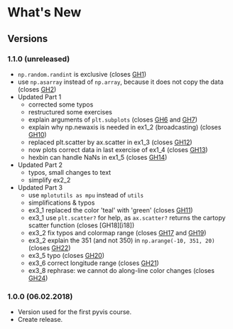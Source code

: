# What's New

## Versions

### 1.1.0 (unreleased)

 * `np.random.randint` is exclusive (closes [GH1][i1])
 * use `np.asarray` instead of `np.array`, because it does not copy the data (closes [GH2][i2])
 * Updated Part 1
   * corrected some typos
   * restructured some exercises
   * explain arguments of `plt.subplots` (closes [GH6][i6] and [GH7][i7])
   * explain why np.newaxis is needed in ex1_2 (broadcasting) (closes [GH10][i10])
   * replaced plt.scatter by ax.scatter in ex1_3 (closes [GH12][i12])
   * now plots correct data in last exercise of ex1_4 (closes [GH13][i13])
   * hexbin can handle NaNs in ex1_5 (closes [GH14][i14])
 * Updated Part 2
   * typos, small changes to text
   * simplify ex2_2
 * Updated Part 3
   * use `mplotutils as mpu` instead of `utils`
   * simplifications & typos
   * ex3_1 replaced the color 'teal' with 'green' (closes [GH11][i11])
   * ex3_1 use `plt.scatter?` for help, as `ax.scatter?` returns the cartopy scatter function (closes [GH18][i18])
   * ex3_2 fix typos and colormap range (closes [GH17][i17] and [GH19][i19])
   * ex3_2 explain the 351 (and not 350) in `np.arange(-10, 351, 20)` (closes [GH22][i22])
   * ex3_5 typo (closes [GH20][i20])
   * ex3_6 correct longitude range (closes [GH21][i21])
   * ex3_8 rephrase: we cannot do along-line color changes (closes [GH24][i24])


### 1.0.0 (06.02.2018)

 * Version used for the first pyvis course.
 * Create release.



[i1]: https://github.com/C2SM/pyvis/issues/1
[i2]: https://github.com/C2SM/pyvis/issues/2
[i6]: https://github.com/C2SM/pyvis/issues/6
[i7]: https://github.com/C2SM/pyvis/issues/7
[i10]: https://github.com/C2SM/pyvis/issues/10
[i11]: https://github.com/C2SM/pyvis/issues/11
[i12]: https://github.com/C2SM/pyvis/issues/12
[i13]: https://github.com/C2SM/pyvis/issues/13
[i14]: https://github.com/C2SM/pyvis/issues/14
[i17]: https://github.com/C2SM/pyvis/issues/17
[i19]: https://github.com/C2SM/pyvis/issues/19
[i20]: https://github.com/C2SM/pyvis/issues/20
[i21]: https://github.com/C2SM/pyvis/issues/21
[i22]: https://github.com/C2SM/pyvis/issues/22
[i24]: https://github.com/C2SM/pyvis/issues/24







